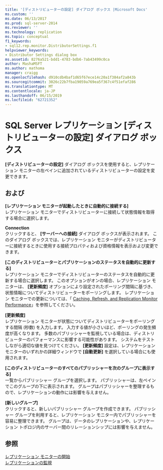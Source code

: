 ```yaml
---
title: '[ディストリビューターの設定] ダイアログ ボックス |Microsoft Docs'
ms.custom: ''
ms.date: 06/13/2017
ms.prod: sql-server-2014
ms.reviewer: ''
ms.technology: replication
ms.topic: conceptual
f1_keywords:
- sql12.rep.monitor.DistributorSettings.f1
helpviewer_keywords:
- Distributor Settings dialog box
ms.assetid: 8276a521-bdd1-4783-bdb6-7ab43499c0ca
author: MashaMSFT
ms.author: mathoma
manager: craigg
ms.openlocfilehash: d910cdb4baf1d65f67ece14c20a1f384af2a843b
ms.sourcegitcommit: 3026c22b7fba19059a769ea5f367c4f51efaf286
ms.translationtype: MT
ms.contentlocale: ja-JP
ms.lasthandoff: 06/15/2019
ms.locfileid: "62721352"
---
```

# <a name="sql-server-replication-distributor-settings-dialog-box"></a>SQL Server レプリケーション [ディストリビューターの設定] ダイアログ ボックス
  **[ディストリビューターの設定]** ダイアログ ボックスを使用すると、レプリケーション モニターの左ペインに追加されているディストリビューターの設定を変更できます。  
  
## <a name="options"></a>および  
 **[レプリケーション モニターが起動したときに自動的に接続する]**  
 レプリケーション モニターでディストリビューターに接続して状態情報を取得する場合に選択します。  
  
 **Connection**  
 クリックすると、 **[サーバーへの接続]** ダイアログ ボックスが表示されます。 このダイアログ ボックスでは、レプリケーション モニターがディストリビューターに接続するときに使用する接続プロパティおよび資格情報を表示および変更できます。  
  
 **[このディストリビューターとパブリケーションのステータスを自動的に更新する]**  
 レプリケーション モニターでディストリビューターのステータスを自動的に更新する場合に選択します。 このオプションがオンの場合、レプリケーション モニターは、 **[更新頻度]** オプションにより設定されたポーリング間隔に基づき、状態情報についてディストリビューターをポーリングします。 レプリケーション モニターでの更新については、「 [Caching, Refresh, and Replication Monitor Performance](monitor/caching-refresh-and-replication-monitor-performance.md)」を参照してください。  
  
 **[更新頻度]**  
 レプリケーション モニターが状態についてディストリビューターをポーリングする間隔 (秒数) を入力します。 入力する値が小さいほど、ポーリングの発生頻度が高くなります。 多数のパブリッシャーを監視している場合は、ディストリビューターのパフォーマンスに影響する可能性があります。 システムをテストしながら適切な値を見つけてください。 **[更新頻度]** 設定は、レプリケーション モニターのいずれかの詳細ウィンドウで **[自動更新]** を選択している場合にも使用されます。  
  
 **[このディストリビューターのすべてのパブリッシャーを次のグループに表示する]**  
 一覧からパブリッシャー グループを選択します。 パブリッシャーは、左ペインでこのグループの下に表示されます。 グループはパブリッシャーを整理するもので、レプリケーションの動作には影響を与えません。  
  
 **[新しいグループ]**  
 クリックすると、新しいパブリッシャー グループを作成できます。 パブリッシャー グループを利用すると、レプリケーション モニター内でパブリッシャーを容易に整理できます。 グループは、データのレプリケーションや、レプリケーション トポロジ内のサーバー間のリレーションシップには影響を与えません。  
  
## <a name="see-also"></a>参照  
 [レプリケーション モニターの開始](monitor/start-the-replication-monitor.md)   
 [レプリケーションの監視](monitoring-replication.md)  
  
  
